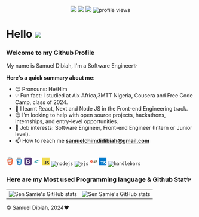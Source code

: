 <p align="center">
    <a href="https://github.com/SammyCouldHelp"><img src="https://img.shields.io/badge/status-updating-yellow.svg"></a>
    <a href="https://github.com/SammyCouldHelp?tab=repositories"><img src="https://img.shields.io/github/contributors/SammyCouldHelp/SammyCouldhelp?color=blueviolet"></a>
    <a href="https://github.com/SammyCouldHelp"><img src="https://img.shields.io/github/stars/SammyCouldHelp.svg?color=blue&logo=github"></a>
    <img src="https://komarev.com/ghpvc/?username=SammyCouldHelp&color=green&style=plastic" alt="profile views">
</p>

<h1 align="left">Hello <img src="https://media.giphy.com/media/hvRJCLFzcasrR4ia7z/giphy.gif" width="30"></h1>
<h3>Welcome to my Github Profile</h3>
<p>My name is Samuel Dibiah, I'm a Software Engineer✨</p>

<!-- [![Linkedin Badge](https://img.shields.io/badge/-SAMUELDIBIAH_-blue?style=for-the-badge&logo=Linkedin&logoColor=white&link=[https://www.linkedin.com/in/sammycouldhelp?utm_source=share&utm_campaign=share_via&utm_content=profile&utm_medium=android_app](https://www.linkedin.com/in/sammycouldhelp?utm_source=share&utm_campaign=share_via&utm_content=profile&utm_medium=android_app))]([www.linkedin.com/in/sammycouldhelp](https://www.linkedin.com/in/sammycouldhelp?utm_source=share&utm_campaign=share_via&utm_content=profile&utm_medium=android_app)) -->

**Here's a quick summary about me**:

- 😊 Pronouns: He/Him </br>
- 💡 Fun fact: I studied at Alx Africa,3MTT Nigeria, Cousera and Free Code Camp, class of 2024.</br>
- 🌱 I learnt React, Next and Node JS in the Front-end Engineering track.</br>
- 😊 I’m looking to help with open source projects, hackathons, internships, and entry-level opportunities.</br>
- 💼 Job interests: Software Engineer, Front-end Engineer (Intern or Junior level).</br>
- 📫 How to reach me <a href = "mailto: samuelchimdidibiah@gmail.com"><b>samuelchimdidibiah@gmail.com</b></a>
<br/><br/>


<code><img height="20" alt="html" src="https://raw.githubusercontent.com/github/explore/80688e429a7d4ef2fca1e82350fe8e3517d3494d/topics/html/html.png"></code>
<code><img height="20" alt="css" src="https://raw.githubusercontent.com/github/explore/80688e429a7d4ef2fca1e82350fe8e3517d3494d/topics/css/css.png"></code>
<code><img src="https://raw.githubusercontent.com/github/explore/80688e429a7d4ef2fca1e82350fe8e3517d3494d/topics/bootstrap/bootstrap.png" height="20"></code>
<code><img height="20" alt="tailwindcss" src="https://raw.githubusercontent.com/github/explore/80688e429a7d4ef2fca1e82350fe8e3517d3494d/topics/tailwind/tailwind.png"></code>
<code><img height="20" alt="javascript" src="https://raw.githubusercontent.com/github/explore/80688e429a7d4ef2fca1e82350fe8e3517d3494d/topics/javascript/javascript.png"></code>
<code><img height="20" alt="nodejs" src="https://miro.medium.com/v2/resize:fit:828/format:webp/1*djs41LAhXT2CsokWjtofRQ.png"></code>
<code><img height="20" alt="ejs" src="https://miro.medium.com/v2/resize:fit:828/format:webp/1*i-YOI4nMBnyPfjSulLxDLA.png"></code>
<code><img height="20" alt="git" src="https://raw.githubusercontent.com/github/explore/80688e429a7d4ef2fca1e82350fe8e3517d3494d/topics/git/git.png"></code>
<code><img height="20" alt="typescript" src="https://raw.githubusercontent.com/github/explore/80688e429a7d4ef2fca1e82350fe8e3517d3494d/topics/typescript/typescript.png"></code>
<code><img height="20" alt="handlebars" src="https://handlebarsjs.com/images/handlebars_logo.png"></code>





<h3>Here are my Most used Programming language & Github Stat✨</h3>

<table>
    <tr>
        <td align="center"><img align="center" src="https://github-readme-stats.vercel.app/api?username=SammyCouldHelp&show_icons=true&include_all_commit=true&theme=synthwave&hide_border=true" alt="Sen Samie's GitHub stats" /></td>
        <td rowspan="2" align="center"><img align="center" src="https://github-readme-stats.vercel.app/api/top-langs/?username=SammyCouldHelp&langs_count=8&layout=compact&theme=dracula&hide_border=true" alt="Sen Samie's GitHub stats" /></td>
    </tr>
</table>


<p>	&copy; Samuel Dibiah, 2024❤️</p>



<!--### Hi there 👋-->

<!--
**sensamie1/sensamie1** is a ✨ _special_ ✨ repository because its `README.md` (this file) appears on your GitHub profile.

Here are some ideas to get you started:

- 🔭 I’m currently working on ...
- 🌱 I’m currently learning ...
- 👯 I’m looking to collaborate on ...
- 🤔 I’m looking for help with ...
- 💬 Ask me about ...
- 📫 How to reach me: ...
- 😄 Pronouns: ...
- ⚡ Fun fact: ...
-->